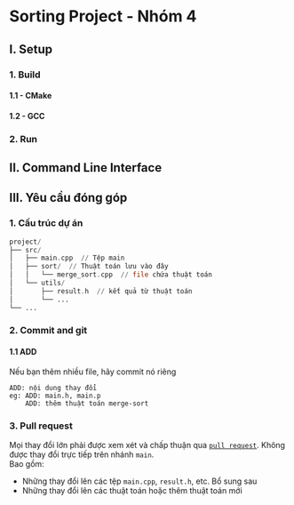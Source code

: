 # Sorting Project - Nhóm 4
## I. Setup
### 1. Build
#### 1.1 - CMake
#### 1.2 - GCC
### 2. Run
## II. Command Line Interface
## III. Yêu cầu đóng góp
### 1. Cấu trúc dự án
```asm
project/
├── src/
│   ├── main.cpp  // Tệp main
│   ├── sort/  // Thuật toán lưu vào đây
│   │   └── merge_sort.cpp  // file chứa thuật toán
│   └── utils/
│       ├── result.h  // kết quả từ thuật toán
│       └── ...
└── ...
```
### 2. Commit and git
#### 1.1 ADD
Nếu bạn thêm nhiều file, hãy commit nó riêng
```
ADD: nội dung thay đổi 
eg: ADD: main.h, main.p
    ADD: thêm thuật toán merge-sort
```

### 3. Pull request
Mọi thay đổi lớn phải được xem xét và chấp thuận qua [`pull request`](https://github.com/fit-k23/sorting_group_project/pulls). Không được thay đổi trực tiếp trên nhánh `main`.<br>
Bao gồm:
- Những thay đổi lên các tệp `main.cpp`, `result.h`, etc. Bổ sung sau
- Những thay đổi lên các thuật toán hoặc thêm thuật toán mới
